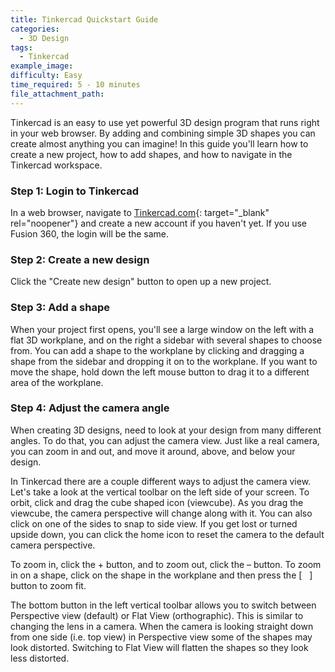 ```yaml
---
title: Tinkercad Quickstart Guide
categories:
  - 3D Design
tags:
  - Tinkercad
example_image:
difficulty: Easy
time_required: 5 - 10 minutes
file_attachment_path:
---
```


Tinkercad is an easy to use yet powerful 3D design program that runs right in your web browser. By adding and combining simple 3D shapes you can create almost anything you can imagine\! In this guide you'll learn how to create a new project, how to add shapes, and how to navigate in the Tinkercad workspace.

### Step 1: Login to Tinkercad

In a web browser, navigate to [Tinkercad.com](http://www.tinkercad.com){: target="_blank" rel="noopener"} and create a new account if you haven't yet. If you use Fusion 360, the login will be the same.

### Step 2: Create a new design

Click the "Create new design" button to open up a new project.

### Step 3: Add a shape

When your project first opens, you'll see a large window on the left with a flat 3D workplane, and on the right a sidebar with several shapes to choose from. You can add a shape to the workplane by clicking and dragging a shape from the sidebar and dropping it on to the workplane. If you want to move the shape, hold down the left mouse button to drag it to a different area of the workplane.

### Step 4: Adjust the camera angle

When creating 3D designs, need to look at your design from many different angles. To do that, you can adjust the camera view. Just like a real camera, you can zoom in and out, and move it around, above, and below your design.

In Tinkercad there are a couple different ways to adjust the camera view.&nbsp; Let's take a look at the vertical toolbar on the left side of your screen. To orbit, click and drag the cube shaped icon (viewcube). As you drag the viewcube, the camera perspective will change along with it. You can also click on one of the sides to snap to side view. If you get lost or turned upside down, you can click the home icon to reset the camera to the default camera perspective.

To zoom in, click the + button, and to zoom out, click the – button. To zoom in on a shape, click on the shape in the workplane and then press the \[ &nbsp; \] button to zoom fit.

The bottom button in the left vertical toolbar allows you to switch between Perspective view (default) or Flat View (orthographic). This is similar to changing the lens in a camera. When the camera is looking straight down from one side (i.e. top view) in Perspective view some of the shapes may look distorted. Switching to Flat View will flatten the shapes so they look less distorted.

&nbsp;